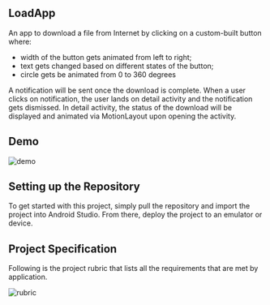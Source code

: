 ## LoadApp

An app to download a file from Internet by clicking on a custom-built button where:
- width of the button gets animated from left to right;
- text gets changed based on different states of the button;
- circle gets be animated from 0 to 360 degrees

A notification will be sent once the download is complete. When a user clicks on notification, the user lands on detail activity and the notification gets dismissed. In detail activity, the status of the download will be displayed and animated via MotionLayout upon opening the activity.

## Demo
![demo](https://user-images.githubusercontent.com/12608658/164893688-f3096449-e3ea-4da2-8a46-f2bb7f09eeed.gif)


## Setting up the Repository

To get started with this project, simply pull the repository and import the project into Android Studio. From there, deploy the project to an emulator or device.

## Project Specification
Following is the project rubric that lists all the requirements that are met by application.

![rubric](https://user-images.githubusercontent.com/12608658/164893418-0cde22db-71db-47d7-a353-4e87233fbe90.jpeg)
